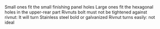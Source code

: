 Small ones fit the small finishing panel holes
Large ones fit the hexagonal holes in the upper-rear part
Rivnuts bolt must not be tightened against rivnut: It will turn
Stainless steel bold or galvanized
Rivnut turns easily: not ideal
